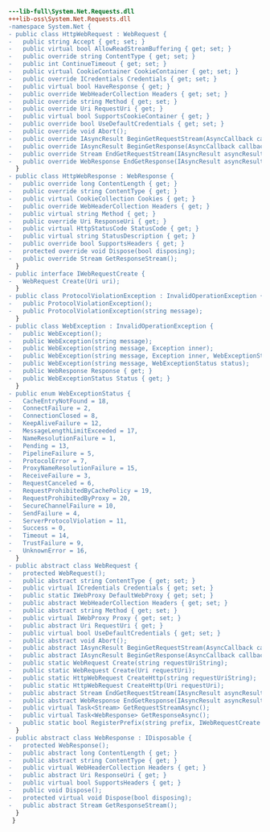 ﻿```diff
---lib-full\System.Net.Requests.dll
+++lib-oss\System.Net.Requests.dll
-namespace System.Net {
- public class HttpWebRequest : WebRequest {
-   public string Accept { get; set; }
-   public virtual bool AllowReadStreamBuffering { get; set; }
-   public override string ContentType { get; set; }
-   public int ContinueTimeout { get; set; }
-   public virtual CookieContainer CookieContainer { get; set; }
-   public override ICredentials Credentials { get; set; }
-   public virtual bool HaveResponse { get; }
-   public override WebHeaderCollection Headers { get; set; }
-   public override string Method { get; set; }
-   public override Uri RequestUri { get; }
-   public virtual bool SupportsCookieContainer { get; }
-   public override bool UseDefaultCredentials { get; set; }
-   public override void Abort();
-   public override IAsyncResult BeginGetRequestStream(AsyncCallback callback, object state);
-   public override IAsyncResult BeginGetResponse(AsyncCallback callback, object state);
-   public override Stream EndGetRequestStream(IAsyncResult asyncResult);
-   public override WebResponse EndGetResponse(IAsyncResult asyncResult);
  }
- public class HttpWebResponse : WebResponse {
-   public override long ContentLength { get; }
-   public override string ContentType { get; }
-   public virtual CookieCollection Cookies { get; }
-   public override WebHeaderCollection Headers { get; }
-   public virtual string Method { get; }
-   public override Uri ResponseUri { get; }
-   public virtual HttpStatusCode StatusCode { get; }
-   public virtual string StatusDescription { get; }
-   public override bool SupportsHeaders { get; }
-   protected override void Dispose(bool disposing);
-   public override Stream GetResponseStream();
  }
- public interface IWebRequestCreate {
-   WebRequest Create(Uri uri);
  }
- public class ProtocolViolationException : InvalidOperationException {
-   public ProtocolViolationException();
-   public ProtocolViolationException(string message);
  }
- public class WebException : InvalidOperationException {
-   public WebException();
-   public WebException(string message);
-   public WebException(string message, Exception inner);
-   public WebException(string message, Exception inner, WebExceptionStatus status, WebResponse response);
-   public WebException(string message, WebExceptionStatus status);
-   public WebResponse Response { get; }
-   public WebExceptionStatus Status { get; }
  }
- public enum WebExceptionStatus {
-   CacheEntryNotFound = 18,
-   ConnectFailure = 2,
-   ConnectionClosed = 8,
-   KeepAliveFailure = 12,
-   MessageLengthLimitExceeded = 17,
-   NameResolutionFailure = 1,
-   Pending = 13,
-   PipelineFailure = 5,
-   ProtocolError = 7,
-   ProxyNameResolutionFailure = 15,
-   ReceiveFailure = 3,
-   RequestCanceled = 6,
-   RequestProhibitedByCachePolicy = 19,
-   RequestProhibitedByProxy = 20,
-   SecureChannelFailure = 10,
-   SendFailure = 4,
-   ServerProtocolViolation = 11,
-   Success = 0,
-   Timeout = 14,
-   TrustFailure = 9,
-   UnknownError = 16,
  }
- public abstract class WebRequest {
-   protected WebRequest();
-   public abstract string ContentType { get; set; }
-   public virtual ICredentials Credentials { get; set; }
-   public static IWebProxy DefaultWebProxy { get; set; }
-   public abstract WebHeaderCollection Headers { get; set; }
-   public abstract string Method { get; set; }
-   public virtual IWebProxy Proxy { get; set; }
-   public abstract Uri RequestUri { get; }
-   public virtual bool UseDefaultCredentials { get; set; }
-   public abstract void Abort();
-   public abstract IAsyncResult BeginGetRequestStream(AsyncCallback callback, object state);
-   public abstract IAsyncResult BeginGetResponse(AsyncCallback callback, object state);
-   public static WebRequest Create(string requestUriString);
-   public static WebRequest Create(Uri requestUri);
-   public static HttpWebRequest CreateHttp(string requestUriString);
-   public static HttpWebRequest CreateHttp(Uri requestUri);
-   public abstract Stream EndGetRequestStream(IAsyncResult asyncResult);
-   public abstract WebResponse EndGetResponse(IAsyncResult asyncResult);
-   public virtual Task<Stream> GetRequestStreamAsync();
-   public virtual Task<WebResponse> GetResponseAsync();
-   public static bool RegisterPrefix(string prefix, IWebRequestCreate creator);
  }
- public abstract class WebResponse : IDisposable {
-   protected WebResponse();
-   public abstract long ContentLength { get; }
-   public abstract string ContentType { get; }
-   public virtual WebHeaderCollection Headers { get; }
-   public abstract Uri ResponseUri { get; }
-   public virtual bool SupportsHeaders { get; }
-   public void Dispose();
-   protected virtual void Dispose(bool disposing);
-   public abstract Stream GetResponseStream();
  }
 }
```
